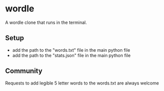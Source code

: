 # wordle
A wordle clone that runs in the terminal.

## Setup
- add the path to the "words.txt" file in the main python file
- add the path to the "stats.json" file in the main python file

## Community
Requests to add legible 5 letter words to the words.txt are always welcome
